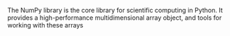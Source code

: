 The NumPy library is the core library for scientific computing in Python. 
It provides a high-performance multidimensional array
 object, and tools for
working with these arrays
